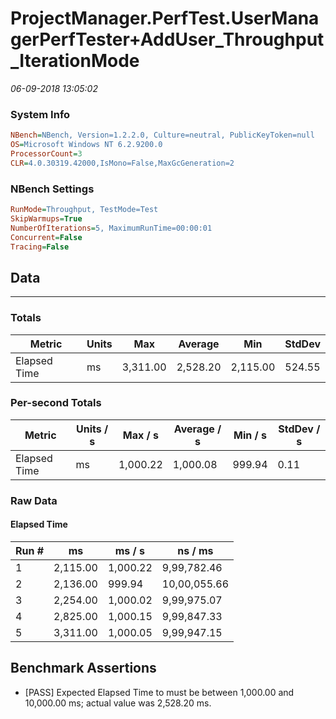 ﻿# ProjectManager.PerfTest.UserManagerPerfTester+AddUser_Throughput_IterationMode
_06-09-2018 13:05:02_
### System Info
```ini
NBench=NBench, Version=1.2.2.0, Culture=neutral, PublicKeyToken=null
OS=Microsoft Windows NT 6.2.9200.0
ProcessorCount=3
CLR=4.0.30319.42000,IsMono=False,MaxGcGeneration=2
```

### NBench Settings
```ini
RunMode=Throughput, TestMode=Test
SkipWarmups=True
NumberOfIterations=5, MaximumRunTime=00:00:01
Concurrent=False
Tracing=False
```

## Data
-------------------

### Totals
|          Metric |           Units |             Max |         Average |             Min |          StdDev |
|---------------- |---------------- |---------------- |---------------- |---------------- |---------------- |
|    Elapsed Time |              ms |        3,311.00 |        2,528.20 |        2,115.00 |          524.55 |

### Per-second Totals
|          Metric |       Units / s |         Max / s |     Average / s |         Min / s |      StdDev / s |
|---------------- |---------------- |---------------- |---------------- |---------------- |---------------- |
|    Elapsed Time |              ms |        1,000.22 |        1,000.08 |          999.94 |            0.11 |

### Raw Data
#### Elapsed Time
|           Run # |              ms |          ms / s |         ns / ms |
|---------------- |---------------- |---------------- |---------------- |
|               1 |        2,115.00 |        1,000.22 |     9,99,782.46 |
|               2 |        2,136.00 |          999.94 |    10,00,055.66 |
|               3 |        2,254.00 |        1,000.02 |     9,99,975.07 |
|               4 |        2,825.00 |        1,000.15 |     9,99,847.33 |
|               5 |        3,311.00 |        1,000.05 |     9,99,947.15 |


## Benchmark Assertions

* [PASS] Expected Elapsed Time to must be between 1,000.00 and 10,000.00 ms; actual value was 2,528.20 ms.

